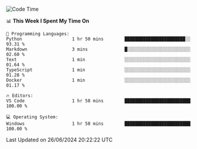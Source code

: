 
<!--START_SECTION:waka-->
![Code Time](http://img.shields.io/badge/Code%20Time-699%20hrs%2051%20mins-blue)

📊 **This Week I Spent My Time On** 

```text
💬 Programming Languages: 
Python                   1 hr 50 mins        ███████████████████████░░   93.31 % 
Markdown                 3 mins              █░░░░░░░░░░░░░░░░░░░░░░░░   02.60 % 
Text                     1 min               ░░░░░░░░░░░░░░░░░░░░░░░░░   01.64 % 
TypeScript               1 min               ░░░░░░░░░░░░░░░░░░░░░░░░░   01.28 % 
Docker                   1 min               ░░░░░░░░░░░░░░░░░░░░░░░░░   01.17 % 

🔥 Editors: 
VS Code                  1 hr 58 mins        █████████████████████████   100.00 % 

💻 Operating System: 
Windows                  1 hr 58 mins        █████████████████████████   100.00 % 
```


 Last Updated on 26/06/2024 20:22:22 UTC
<!--END_SECTION:waka-->
